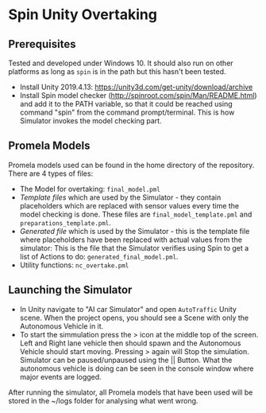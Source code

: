 # Spin Unity Overtaking

## Prerequisites

Tested and developed under Windows 10. It should also run on other platforms as long as `spin` is in the path but this hasn't been tested.

 - Install Unity 2019.4.13: https://unity3d.com/get-unity/download/archive
 - Install Spin model checker (http://spinroot.com/spin/Man/README.html) and add it to the PATH variable, so that it could be reached using command "spin" from the command prompt/terminal. This is how Simulator invokes the model checking part.

## Promela Models

Promela models used can be found in the home directory of the repository. There are 4 types of files:
 - The Model for overtaking: `final_model.pml`
 - *Template files* which are used by the Simulator - they contain placeholders which are replaced with sensor values every time the model checking is done. These files are `final_model_template.pml` and `preparations_template.pml`.
 - *Generated file* which is used by the Simulator - this is the template file where placeholders have been replaced with actual values from the simulator:  This is the file that the Simulator verifies using Spin to get a list of Actions to do: `generated_final_model.pml`.
 - Utility functions: `nc_overtake.pml`

## Launching the Simulator

 - In Unity navigate to "AI car Simulator" and open `AutoTraffic` Unity scene. When the project opens, you should see a Scene with only the Autonomous Vehicle in it.
 - To start the simmulation press the > icon at the middle top of the screen. Left and Right lane vehicle then should spawn and the Autonomous Vehicle should start moving. 
   Pressing > again will Stop the simulation. Simulator can be paused/unpaused using the || Button.
   What the autonomous vehicle is doing can be seen in the console window where major events are logged.

After running the simulator, all Promela models that have been used will be stored in the ~/logs folder for analysing what went wrong.
